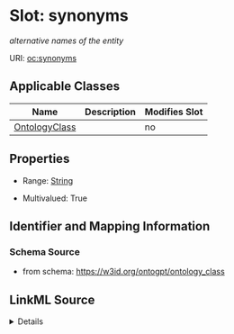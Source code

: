 

# Slot: synonyms


_alternative names of the entity_



URI: [oc:synonyms](http://w3id.org/ontogpt/ontology-class-templatesynonyms)



<!-- no inheritance hierarchy -->





## Applicable Classes

| Name | Description | Modifies Slot |
| --- | --- | --- |
| [OntologyClass](OntologyClass.md) |  |  no  |







## Properties

* Range: [String](String.md)

* Multivalued: True





## Identifier and Mapping Information







### Schema Source


* from schema: https://w3id.org/ontogpt/ontology_class




## LinkML Source

<details>
```yaml
name: synonyms
description: alternative names of the entity
from_schema: https://w3id.org/ontogpt/ontology_class
rank: 1000
multivalued: true
alias: synonyms
owner: OntologyClass
domain_of:
- OntologyClass
range: string

```
</details>